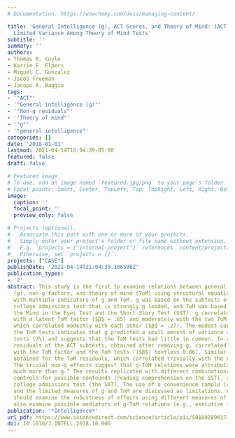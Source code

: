 ```yaml
---
# Documentation: https://wowchemy.com/docs/managing-content/

title: 'General Intelligence (g), ACT Scores, and Theory of Mind: (ACT)g Predicts
  Limited Variance Among Theory of Mind Tests'
subtitle: ''
summary: ''
authors:
- Thomas R. Coyle
- Karrie E. Elpers
- Miguel C. Gonzalez
- Jacob Freeman
- Jacopo A. Baggio
tags:
- '"ACT"'
- '"General intelligence (g)"'
- '"Non-g residuals"'
- '"Theory of mind"'
- '"g"'
- '"general intelligence"'
categories: []
date: '2018-01-01'
lastmod: 2021-04-14T16:04:39-05:00
featured: false
draft: false

# Featured image
# To use, add an image named `featured.jpg/png` to your page's folder.
# Focal points: Smart, Center, TopLeft, Top, TopRight, Left, Right, BottomLeft, Bottom, BottomRight.
image:
  caption: ''
  focal_point: ''
  preview_only: false

# Projects (optional).
#   Associate this post with one or more of your projects.
#   Simply enter your project's folder or file name without extension.
#   E.g. `projects = ["internal-project"]` references `content/project/deep-learning/index.md`.
#   Otherwise, set `projects = []`.
projects: ["CASE"]
publishDate: '2021-04-14T21:04:39.106596Z'
publication_types:
- '2'
abstract: This study is the first to examine relations between general intelligence
  (g), non-g factors, and theory of mind (ToM) using structural equation modeling
  with multiple indicators of g and ToM. g was based on the subtests of the ACT, a
  college admissions test that is strongly g loaded, and ToM was based on the Reading
  the Mind in the Eyes Test and the Short Story Test (SST). g correlated strongly
  with a latent ToM factor ($β$ = .65) and moderately with the two ToM tests ($β$ ≈ .34),
  which correlated modestly with each other ($β$ = .27). The modest correlation between
  the ToM tests indicates that g predicted a small amount of variance among the ToM
  tests (7%) and suggests that the ToM tests had little in common. In addition, non-g
  residuals of the ACT subtests, obtained after removing g, correlated negligibly
  with the ToM factor and the ToM tests (|$β$| textless 0.06). Similar results were
  obtained for the ToM residuals, which correlated trivially with the ACT subtests.
  The trivial non-g effects suggest that g-ToM relations were attributable to “not
  much more than g.” The results replicated with different combinations of ACT subtests,
  controls for possible confounds (reading comprehension on the SST), and another
  college admissions test (the SAT). The use of a convenience sample (college students)
  and the limited measures of g and ToM are discussed as limitations. Future research
  should examine the robustness of effects using different measures of g and ToM and
  also examine possible mediators of g-ToM relations (e.g., executive functions).
publication: '*Intelligence*'
url_pdf: https://www.sciencedirect.com/science/article/pii/S0160289617303653?via%3Dihub
doi: 10.1016/J.INTELL.2018.10.006
---
```

